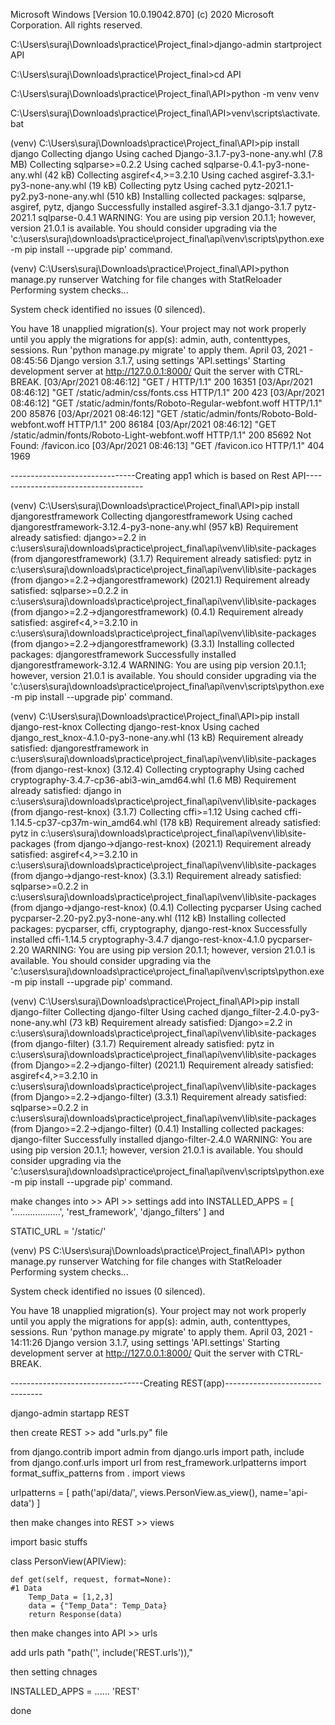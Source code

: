 Microsoft Windows [Version 10.0.19042.870]
(c) 2020 Microsoft Corporation. All rights reserved.

C:\Users\suraj\Downloads\practice\Project_final>django-admin startproject API

C:\Users\suraj\Downloads\practice\Project_final>cd API

C:\Users\suraj\Downloads\practice\Project_final\API>python -m venv venv

C:\Users\suraj\Downloads\practice\Project_final\API>venv\scripts\activate.bat


(venv) C:\Users\suraj\Downloads\practice\Project_final\API>pip install django
Collecting django
  Using cached Django-3.1.7-py3-none-any.whl (7.8 MB)
Collecting sqlparse>=0.2.2
  Using cached sqlparse-0.4.1-py3-none-any.whl (42 kB)
Collecting asgiref<4,>=3.2.10
  Using cached asgiref-3.3.1-py3-none-any.whl (19 kB)
Collecting pytz
  Using cached pytz-2021.1-py2.py3-none-any.whl (510 kB)
Installing collected packages: sqlparse, asgiref, pytz, django
Successfully installed asgiref-3.3.1 django-3.1.7 pytz-2021.1 sqlparse-0.4.1
WARNING: You are using pip version 20.1.1; however, version 21.0.1 is available.
You should consider upgrading via the 'c:\users\suraj\downloads\practice\project_final\api\venv\scripts\python.exe -m pip install --upgrade pip' command.


(venv) C:\Users\suraj\Downloads\practice\Project_final\API>python manage.py runserver
Watching for file changes with StatReloader
Performing system checks...

System check identified no issues (0 silenced).

You have 18 unapplied migration(s). Your project may not work properly until you apply the migrations for app(s): admin, auth, contenttypes, sessions.
Run 'python manage.py migrate' to apply them.
April 03, 2021 - 08:45:56
Django version 3.1.7, using settings 'API.settings'
Starting development server at http://127.0.0.1:8000/
Quit the server with CTRL-BREAK.
[03/Apr/2021 08:46:12] "GET / HTTP/1.1" 200 16351
[03/Apr/2021 08:46:12] "GET /static/admin/css/fonts.css HTTP/1.1" 200 423
[03/Apr/2021 08:46:12] "GET /static/admin/fonts/Roboto-Regular-webfont.woff HTTP/1.1" 200 85876
[03/Apr/2021 08:46:12] "GET /static/admin/fonts/Roboto-Bold-webfont.woff HTTP/1.1" 200 86184
[03/Apr/2021 08:46:12] "GET /static/admin/fonts/Roboto-Light-webfont.woff HTTP/1.1" 200 85692
Not Found: /favicon.ico
[03/Apr/2021 08:46:13] "GET /favicon.ico HTTP/1.1" 404 1969



-------------------------------Creating app1 which is based on Rest API-------------------------------------

(venv) C:\Users\suraj\Downloads\practice\Project_final\API>pip install djangorestframework
Collecting djangorestframework
  Using cached djangorestframework-3.12.4-py3-none-any.whl (957 kB)
Requirement already satisfied: django>=2.2 in c:\users\suraj\downloads\practice\project_final\api\venv\lib\site-packages (from djangorestframework) (3.1.7)
Requirement already satisfied: pytz in c:\users\suraj\downloads\practice\project_final\api\venv\lib\site-packages (from django>=2.2->djangorestframework) (2021.1)
Requirement already satisfied: sqlparse>=0.2.2 in c:\users\suraj\downloads\practice\project_final\api\venv\lib\site-packages (from django>=2.2->djangorestframework) (0.4.1)
Requirement already satisfied: asgiref<4,>=3.2.10 in c:\users\suraj\downloads\practice\project_final\api\venv\lib\site-packages (from django>=2.2->djangorestframework) (3.3.1)
Installing collected packages: djangorestframework
Successfully installed djangorestframework-3.12.4
WARNING: You are using pip version 20.1.1; however, version 21.0.1 is available.
You should consider upgrading via the 'c:\users\suraj\downloads\practice\project_final\api\venv\scripts\python.exe -m pip install --upgrade pip' command.

(venv) C:\Users\suraj\Downloads\practice\Project_final\API>pip install django-rest-knox
Collecting django-rest-knox
  Using cached django_rest_knox-4.1.0-py3-none-any.whl (13 kB)
Requirement already satisfied: djangorestframework in c:\users\suraj\downloads\practice\project_final\api\venv\lib\site-packages (from django-rest-knox) (3.12.4)
Collecting cryptography
  Using cached cryptography-3.4.7-cp36-abi3-win_amd64.whl (1.6 MB)
Requirement already satisfied: django in c:\users\suraj\downloads\practice\project_final\api\venv\lib\site-packages (from django-rest-knox) (3.1.7)
Collecting cffi>=1.12
  Using cached cffi-1.14.5-cp37-cp37m-win_amd64.whl (178 kB)
Requirement already satisfied: pytz in c:\users\suraj\downloads\practice\project_final\api\venv\lib\site-packages (from django->django-rest-knox) (2021.1)
Requirement already satisfied: asgiref<4,>=3.2.10 in c:\users\suraj\downloads\practice\project_final\api\venv\lib\site-packages (from django->django-rest-knox) (3.3.1)
Requirement already satisfied: sqlparse>=0.2.2 in c:\users\suraj\downloads\practice\project_final\api\venv\lib\site-packages (from django->django-rest-knox) (0.4.1)
Collecting pycparser
  Using cached pycparser-2.20-py2.py3-none-any.whl (112 kB)
Installing collected packages: pycparser, cffi, cryptography, django-rest-knox
Successfully installed cffi-1.14.5 cryptography-3.4.7 django-rest-knox-4.1.0 pycparser-2.20
WARNING: You are using pip version 20.1.1; however, version 21.0.1 is available.
You should consider upgrading via the 'c:\users\suraj\downloads\practice\project_final\api\venv\scripts\python.exe -m pip install --upgrade pip' command.

(venv) C:\Users\suraj\Downloads\practice\Project_final\API>pip install django-filter
Collecting django-filter
  Using cached django_filter-2.4.0-py3-none-any.whl (73 kB)
Requirement already satisfied: Django>=2.2 in c:\users\suraj\downloads\practice\project_final\api\venv\lib\site-packages (from django-filter) (3.1.7)
Requirement already satisfied: pytz in c:\users\suraj\downloads\practice\project_final\api\venv\lib\site-packages (from Django>=2.2->django-filter) (2021.1)
Requirement already satisfied: asgiref<4,>=3.2.10 in c:\users\suraj\downloads\practice\project_final\api\venv\lib\site-packages (from Django>=2.2->django-filter) (3.3.1)
Requirement already satisfied: sqlparse>=0.2.2 in c:\users\suraj\downloads\practice\project_final\api\venv\lib\site-packages (from Django>=2.2->django-filter) (0.4.1)
Installing collected packages: django-filter
Successfully installed django-filter-2.4.0
WARNING: You are using pip version 20.1.1; however, version 21.0.1 is available.
You should consider upgrading via the 'c:\users\suraj\downloads\practice\project_final\api\venv\scripts\python.exe -m pip install --upgrade pip' command.

make changes into >> API >> settings 
add into INSTALLED_APPS = [
    '...................',
    'rest_framework',
    'django_filters'
]
and 

STATIC_URL = '/static/'

(venv) PS C:\Users\suraj\Downloads\practice\Project_final\API> python manage.py runserver
Watching for file changes with StatReloader
Performing system checks...

System check identified no issues (0 silenced).

You have 18 unapplied migration(s). Your project may not work properly until you apply the migrations for app(s): admin, auth, contenttypes, sessions.
Run 'python manage.py migrate' to apply them.
April 03, 2021 - 14:11:26
Django version 3.1.7, using settings 'API.settings'
Starting development server at http://127.0.0.1:8000/
Quit the server with CTRL-BREAK.

---------------------------------Creating REST(app)--------------------------------

django-admin startapp REST

then create REST >> add "urls.py" file 

from django.contrib import admin
from django.urls import path, include
from django.conf.urls import url
from rest_framework.urlpatterns import format_suffix_patterns
from . import views

urlpatterns = [
    path('api/data/', views.PersonView.as_view(), name='api-data')
]


then make changes into REST >> views 

import basic stuffs 


class PersonView(APIView):

    def get(self, request, format=None):
    #1 Data
        Temp_Data = [1,2,3]
        data = {"Temp_Data": Temp_Data}
        return Response(data) 


then make changes into API >> urls 

add urls path "path('', include('REST.urls')),"

then setting chnages 

INSTALLED_APPS = ......
                 'REST'
    
done














